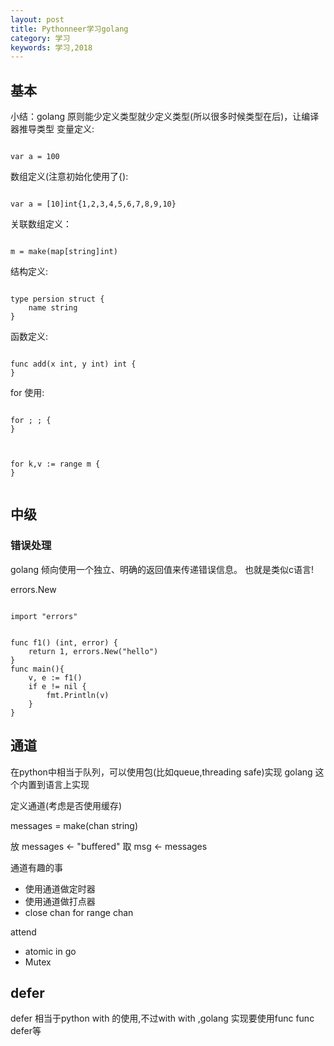 ```yaml
---
layout: post
title: Pythonneer学习golang
category: 学习
keywords: 学习,2018
---
```



## 基本
小结：golang 原则能少定义类型就少定义类型(所以很多时候类型在后)，让编译器推导类型
变量定义:

```

var a = 100

```

数组定义(注意初始化使用了{):

```

var a = [10]int{1,2,3,4,5,6,7,8,9,10}

```

关联数组定义：

```

m = make(map[string]int)

```
结构定义:

```

type persion struct {
	name string
}

```
函数定义:

```

func add(x int, y int) int {
}

```

for 使用:

```

for ; ; {
}

```

```


for k,v := range m {
}


```

## 中级
### 错误处理
golang 倾向使用一个独立、明确的返回值来传递错误信息。
也就是类似c语言!

errors.New

```

import "errors"


func f1() (int, error) {
	return 1, errors.New("hello")
}
func main(){
	v, e := f1()
	if e != nil {
		fmt.Println(v)
	}
}

```


## 通道

在python中相当于队列，可以使用包(比如queue,threading safe)实现
golang 这个内置到语言上实现

定义通道(考虑是否使用缓存)

messages = make(chan string)

放
messages <- "buffered"
取
msg <- messages


通道有趣的事
+ 使用通道做定时器
+ 使用通道做打点器
+ close chan for range chan

attend 
+ atomic in go
+ Mutex 


## defer 
defer 相当于python with 的使用,不过with with ,golang 实现要使用func func defer等

